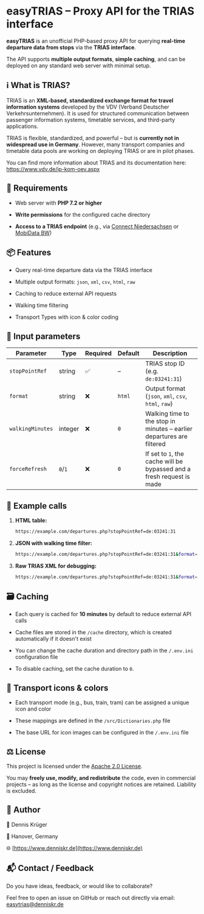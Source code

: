 # easyTRIAS – Proxy API for the TRIAS interface
**easyTRIAS** is an unofficial PHP-based proxy API for querying **real-time departure data from stops** via the **TRIAS interface**.

The API supports **multiple output formats**, **simple caching**, and can be deployed on any standard web server with minimal setup.

## ℹ️ What is TRIAS?

TRIAS is an **XML-based, standardized exchange format for travel information systems** developed by the VDV (Verband Deutscher Verkehrsunternehmen). It is used for structured communication between passenger information systems, timetable services, and third-party applications.

TRIAS is flexible, standardized, and powerful – but is **currently not in widespread use in Germany**. However, many transport companies and timetable data pools are working on deploying TRIAS or are in pilot phases.

You can find more information about TRIAS and its documentation here: https://www.vdv.de/ip-kom-oev.aspx

## 🔧 Requirements
- Web server with **PHP 7.2 or higher**

- **Write permissions** for the configured cache directory

- **Access to a TRIAS endpoint** (e.g., via [Connect Niedersachsen](https://connect-fahrplanauskunft.de/datenbereitstellung) or [MobiData BW](https://www.mobidata-bw.de/dataset/trias))

## 📦 Features
- Query real-time departure data via the TRIAS interface

- Multiple output formats: `json`, `xml`, `csv`, `html`, `raw`

- Caching to reduce external API requests

- Walking time filtering

- Transport Types with icon & color coding

## 🧮 Input parameters
| Parameter | Type | Required | Default | Description |
|------------------|----------|----------|-----------|---------------|
| `stopPointRef` | string | ✅ | – | TRIAS stop ID (e.g. `de:03241:31`) |
| `format` | string | ❌ | `html` | Output format (`json`, `xml`, `csv`, `html`, `raw`) |
| `walkingMinutes` | integer | ❌ | `0` | Walking time to the stop in minutes – earlier departures are filtered |
| `forceRefresh` | `0`/`1` | ❌ | `0` | If set to `1`, the cache will be bypassed and a fresh request is made |

## 🧪 Example calls
1. **HTML table:**
   ```bash
   https://example.com/departures.php?stopPointRef=de:03241:31
   ```
2. **JSON with walking time filter:**
   ```bash
   https://example.com/departures.php?stopPointRef=de:03241:31&format=json&walkingMinutes=5
   ```
3. **Raw TRIAS XML for debugging:**
   ```bash
   https://example.com/departures.php?stopPointRef=de:03241:31&format=raw
   ```

## 🗃️ Caching
- Each query is cached for **10 minutes** by default to reduce external API calls

- Cache files are stored in the `/cache` directory, which is created automatically if it doesn't exist

- You can change the cache duration and directory path in the `/.env.ini` configuration file

- To disable caching, set the cache duration to `0`.

## 🎨 Transport icons & colors
- Each transport mode (e.g., bus, train, tram) can be assigned a unique icon and color

- These mappings are defined in the `/src/Dictionaries.php` file

- The base URL for icon images can be configured in the `/.env.ini` file

## ⚖️ License
This project is licensed under the [Apache 2.0 License](https://opensource.org/license/apache-2-0).

You may **freely use, modify, and redistribute** the code, even in commercial projects – as long as the license and copyright notices are retained. Liability is excluded.

## 🤝 Author
👤 Dennis Krüger

📍 Hanover, Germany

🌐 [https://www.denniskr.de](https://www.denniskr.de)

## 📬 Contact / Feedback
Do you have ideas, feedback, or would like to collaborate?

Feel free to open an issue on GitHub or reach out directly via email: easytrias@denniskr.de